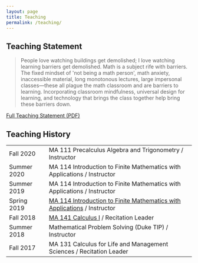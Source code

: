 ```yaml
---
layout: page
title: Teaching
permalink: /teaching/
---
```


<!--h2>
<a href="/OCW">
OpenCourseWare Material
</a>
</h2-->
<!--ul>
  <li>Equalities and Matrices</li>
  <li>Inequalities</li>
  <li>Sets and Introduction to Probability</li>
  <li>Counting and Probability</li>
</ul-->

<!--h2>
<a href="/portfolio/#teaching">
Teaching Statement
</a>
</h2-->

<h2 id="teaching">Teaching Statement</h2>

<blockquote>
People love watching buildings get demolished;
I love watching learning barriers get demolished.
Math is a subject rife with barriers.
The fixed mindset of 'not being a math person', math anxiety, inaccessible material, long monotonous lectures, large impersonal classes&mdash;these all plague the math classroom and are barriers to learning.
Incorporating classroom mindfulness, universal design for learning, and technology that brings the class together help bring these barriers down.
</blockquote>

<a href="/assets/NelsonTeachingStatement.pdf">Full Teaching Statement (PDF)</a>    



<!--h2>
Currently Teaching
</h2>

<table class="teaching">
</table!-->


<h2>
Teaching History
</h2>

<table class="teaching">
<tr>
   <td>Fall 2020</td>
   <td>MA 111 Precalculus Algebra and Trigonometry
   / Instructor</td>
</tr>
<tr>
  <td>Summer 2020</td>
  <td>MA 114 Introduction to Finite Mathematics with Applications
   / Instructor</td>
</tr>
<tr>
  <td>Summer 2019</td>
  <td>MA 114 Introduction to Finite Mathematics with Applications
   / Instructor</td>
</tr>
<tr>
   <td>Spring 2019</td>
   <td><a href="2019/SP/114">MA 114 Introduction to Finite Mathematics with Applications</a>
   / Instructor</td>
</tr>
<tr>
   <td>Fall 2018</td>
   <td><a href="2018/FA/141">MA 141 Calculus I</a>
   / Recitation Leader</td>
</tr>
<tr>
   <td>Summer 2018</td>
   <td>Mathematical Problem Solving (Duke TIP)
   / Instructor</td>
</tr>
<tr>
   <td>Fall 2017</td>
   <td>MA 131 Calculus for Life and Management Sciences
   / Recitation Leader</td>
</tr>
</table>
